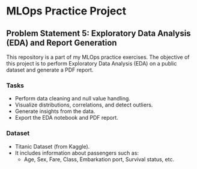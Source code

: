 # MLOps Practice Project

## Problem Statement 5: Exploratory Data Analysis (EDA) and Report Generation

This repository is a part of my MLOps practice exercises. The objective of this project is to perform Exploratory Data Analysis (EDA) on a public dataset and generate a PDF report.

### Tasks
- Perform data cleaning and null value handling.
- Visualize distributions, correlations, and detect outliers.
- Generate insights from the data.
- Export the EDA notebook and PDF report.

### Dataset
- Titanic Dataset (from Kaggle).
- It includes information about passengers such as:
  - Age, Sex, Fare, Class, Embarkation port, Survival status, etc.
